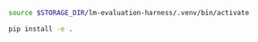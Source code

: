 
```bash
source $STORAGE_DIR/lm-evaluation-harness/.venv/bin/activate
```

```bash
pip install -e .
```